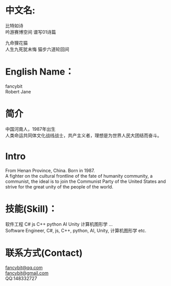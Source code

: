 # 中文名:
比特如诗  
吟游赛博空间 谱写01诗篇  

九命狸花猫  
人生九死犹未悔 猫步六道轮回间  

# English Name：
fancybit  
Robert Jane  

# 简介
中国河南人，1987年出生  
人类命运共同体文化战线战士，共产主义者，理想是为世界人民大团结而奋斗。  

# Intro  
From Henan Province, China. Born in 1987.  
A fighter on the cultural frontline of the fate of humanity community, a communist, the ideal is to join the Communist Party of the United States and strive for the great unity of the people of the world.  

# 技能(Skill)：
软件工程 C# js C++ python AI Unity 计算机图形学 ...  
Software Engineer, C#, js, C++, python, AI, Unity, 计算机图形学 etc.

# 联系方式(Contact)
fancybit@qq.com  
fancybit@gmail.com  
QQ:148332727  
